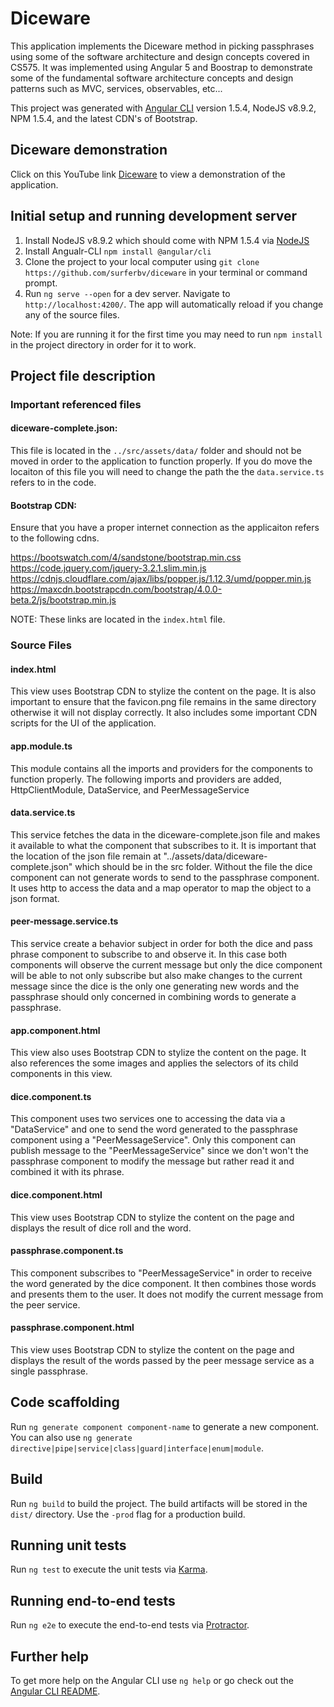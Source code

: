 # Diceware

This application implements the Diceware method in picking passphrases using some of the software architecture and design concepts covered in CS575. It was implemented using Angular 5 and Boostrap to demonstrate some of the fundamental software architecture concepts and design patterns such as MVC, services, observables, etc...

This project was generated with [Angular CLI](https://github.com/angular/angular-cli) version 1.5.4, NodeJS v8.9.2, NPM 1.5.4, and the latest CDN's of Bootstrap.


## Diceware demonstration
Click on this YouTube link [Diceware](https://www.youtube.com/watch?v=rlnDk_wzl18) to view a demonstration of the application. 

## Initial setup and running development server

1. Install NodeJS v8.9.2 which should come with NPM 1.5.4 via [NodeJS](https://nodejs.org/en/download/)
2. Install Angualr-CLI `npm install @angular/cli`
3. Clone the project to your local computer using `git clone https://github.com/surferbv/diceware` in your terminal or command prompt.
4. Run `ng serve --open` for a dev server. Navigate to `http://localhost:4200/`. The app will automatically reload if you change any of the source files.

Note: If you are running it for the first time you may need to run `npm install` in the project directory in order for it to work.

## Project file description

### Important referenced files
#### diceware-complete.json: 
This file is located in the `../src/assets/data/` folder and should not be moved in order to the application to function properly. If you do move the locaiton of this file you will need to change the path the the `data.service.ts` refers to in the code.

#### Bootstrap CDN:
Ensure that you have a proper internet connection as the applicaiton refers to the following cdns. 

https://bootswatch.com/4/sandstone/bootstrap.min.css
https://code.jquery.com/jquery-3.2.1.slim.min.js
https://cdnjs.cloudflare.com/ajax/libs/popper.js/1.12.3/umd/popper.min.js
https://maxcdn.bootstrapcdn.com/bootstrap/4.0.0-beta.2/js/bootstrap.min.js

NOTE: These links are located in the `index.html` file.

### Source Files
#### index.html
This view uses Bootstrap CDN to stylize the content on the page.
It is also important to ensure that the favicon.png file remains in the
same directory otherwise it will not display correctly. It also includes
some important CDN scripts for the UI of the application.

#### app.module.ts
This module contains all the imports and providers for the components 
to function properly. The following imports and providers are added, HttpClientModule, DataService, and PeerMessageService

#### data.service.ts
This service fetches the data in the diceware-complete.json file and makes it available to what
the component that subscribes to it. It is important that the location of the json file remain at
"../assets/data/diceware-complete.json" which should be in the src folder. Without the file the dice component
can not generate words to send to the passphrase component. It uses http to access the data and a map operator
to map the object to a json format.

#### peer-message.service.ts
This service create a behavior subject in order for both the dice and pass phrase component to subscribe to
and observe it. In this case both components will observe the current message but only the dice component
will be able to not only subscribe but also make changes to the current message since the dice is the only
one generating new words and the passphrase should only concerned in combining words to generate a passphrase.

#### app.component.html
This view also uses Bootstrap CDN to stylize the content on the page.
It also references the some images and applies the selectors of
its child components in this view.

#### dice.component.ts
This component uses two services one to accessing the data via a "DataService" and one to send the
word generated to the passphrase component using a "PeerMessageService". Only this component can
publish message to the "PeerMessageService" since we don't won't the passphrase component to modify
the message but rather read it and combined it with its phrase.

#### dice.component.html
This view uses Bootstrap CDN to stylize the content on the page
and displays the result of dice roll and the word.

#### passphrase.component.ts
This component subscribes to "PeerMessageService" in order to receive the word generated by the dice component.
It then combines those words and presents them to the user. It does not modify the current message from the
peer service.

#### passphrase.component.html
This view uses Bootstrap CDN to stylize the content on the page
and displays the result of the words passed by the peer message service
as a single passphrase.

## Code scaffolding

Run `ng generate component component-name` to generate a new component. You can also use `ng generate directive|pipe|service|class|guard|interface|enum|module`.

## Build

Run `ng build` to build the project. The build artifacts will be stored in the `dist/` directory. Use the `-prod` flag for a production build.

## Running unit tests

Run `ng test` to execute the unit tests via [Karma](https://karma-runner.github.io).

## Running end-to-end tests

Run `ng e2e` to execute the end-to-end tests via [Protractor](http://www.protractortest.org/).

## Further help

To get more help on the Angular CLI use `ng help` or go check out the [Angular CLI README](https://github.com/angular/angular-cli/blob/master/README.md).
